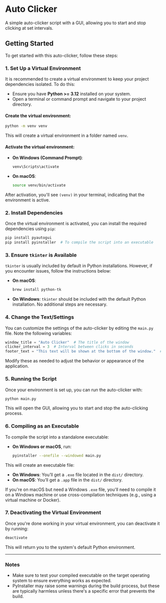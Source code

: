 
# Auto Clicker

A simple auto-clicker script with a GUI, allowing you to start and stop clicking at set intervals.

## Getting Started

To get started with this auto-clicker, follow these steps:

### 1. Set Up a Virtual Environment

It is recommended to create a virtual environment to keep your project dependencies isolated. To do this:

- Ensure you have **Python >= 3.12** installed on your system.
- Open a terminal or command prompt and navigate to your project directory.

#### Create the virtual environment:
```bash
python -m venv venv
```

This will create a virtual environment in a folder named `venv`.

#### Activate the virtual environment:

- **On Windows (Command Prompt)**:
    ```bash
    venv\Scripts\activate
    ```
    
- **On macOS**:
    ```bash
    source venv/bin/activate
    ```

After activation, you'll see `(venv)` in your terminal, indicating that the environment is active.

### 2. Install Dependencies

Once the virtual environment is activated, you can install the required dependencies using `pip`:

```bash
pip install pyautogui
pip install pyinstaller  # To compile the script into an executable
```

### 3. Ensure `tkinter` is Available

`tkinter` is usually included by default in Python installations. However, if you encounter issues, follow the instructions below:

- **On macOS**:
    ```bash
    brew install python-tk
    ```

- **On Windows**:
    `tkinter` should be included with the default Python installation. No additional steps are necessary.

### 4. Change the Text/Settings

You can customize the settings of the auto-clicker by editing the `main.py` file. Note the following variables:

```python
window_title = "Auto Clicker"  # The title of the window
clicker_interval = 3  # Interval between clicks in seconds
footer_text = "This text will be shown at the bottom of the window."  # Footer text
```

Modify these as needed to adjust the behavior or appearance of the application.

### 5. Running the Script

Once your environment is set up, you can run the auto-clicker with:

```bash
python main.py
```

This will open the GUI, allowing you to start and stop the auto-clicking process.

### 6. Compiling as an Executable

To compile the script into a standalone executable:

- **On Windows or macOS**, run:
    ```bash
    pyinstaller --onefile --windowed main.py
    ```

This will create an executable file:
- **On Windows**: You’ll get a `.exe` file located in the `dist/` directory.
- **On macOS**: You’ll get a `.app` file in the `dist/` directory.

If you're on macOS but need a Windows `.exe` file, you'll need to compile it on a Windows machine or use cross-compilation techniques (e.g., using a virtual machine or Docker).

### 7. Deactivating the Virtual Environment

Once you're done working in your virtual environment, you can deactivate it by running:

```bash
deactivate
```

This will return you to the system's default Python environment.

---

### Notes

- Make sure to test your compiled executable on the target operating system to ensure everything works as expected.
- PyInstaller may raise some warnings during the build process, but these are typically harmless unless there's a specific error that prevents the build.
